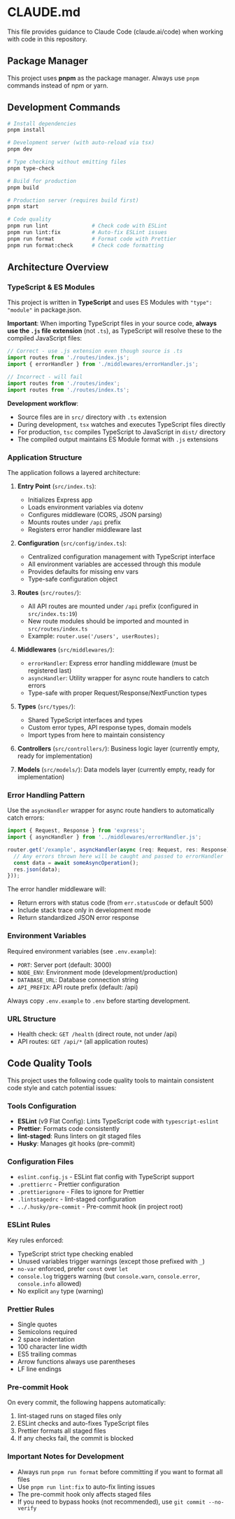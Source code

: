 # CLAUDE.md

This file provides guidance to Claude Code (claude.ai/code) when working with code in this repository.

## Package Manager

This project uses **pnpm** as the package manager. Always use `pnpm` commands instead of npm or yarn.

## Development Commands

```bash
# Install dependencies
pnpm install

# Development server (with auto-reload via tsx)
pnpm dev

# Type checking without emitting files
pnpm type-check

# Build for production
pnpm build

# Production server (requires build first)
pnpm start

# Code quality
pnpm run lint              # Check code with ESLint
pnpm run lint:fix          # Auto-fix ESLint issues
pnpm run format            # Format code with Prettier
pnpm run format:check      # Check code formatting
```

## Architecture Overview

### TypeScript & ES Modules

This project is written in **TypeScript** and uses ES Modules with `"type": "module"` in package.json.

**Important**: When importing TypeScript files in your source code, **always use the `.js` file extension** (not `.ts`), as TypeScript will resolve these to the compiled JavaScript files:

```typescript
// Correct - use .js extension even though source is .ts
import routes from './routes/index.js';
import { errorHandler } from './middlewares/errorHandler.js';

// Incorrect - will fail
import routes from './routes/index';
import routes from './routes/index.ts';
```

**Development workflow**:
- Source files are in `src/` directory with `.ts` extension
- During development, `tsx` watches and executes TypeScript files directly
- For production, `tsc` compiles TypeScript to JavaScript in `dist/` directory
- The compiled output maintains ES Module format with `.js` extensions

### Application Structure

The application follows a layered architecture:

1. **Entry Point** (`src/index.ts`):
   - Initializes Express app
   - Loads environment variables via dotenv
   - Configures middleware (CORS, JSON parsing)
   - Mounts routes under `/api` prefix
   - Registers error handler middleware last

2. **Configuration** (`src/config/index.ts`):
   - Centralized configuration management with TypeScript interface
   - All environment variables are accessed through this module
   - Provides defaults for missing env vars
   - Type-safe configuration object

3. **Routes** (`src/routes/`):
   - All API routes are mounted under `/api` prefix (configured in `src/index.ts:19`)
   - New route modules should be imported and mounted in `src/routes/index.ts`
   - Example: `router.use('/users', userRoutes);`

4. **Middlewares** (`src/middlewares/`):
   - `errorHandler`: Express error handling middleware (must be registered last)
   - `asyncHandler`: Utility wrapper for async route handlers to catch errors
   - Type-safe with proper Request/Response/NextFunction types

5. **Types** (`src/types/`):
   - Shared TypeScript interfaces and types
   - Custom error types, API response types, domain models
   - Import types from here to maintain consistency

6. **Controllers** (`src/controllers/`): Business logic layer (currently empty, ready for implementation)

7. **Models** (`src/models/`): Data models layer (currently empty, ready for implementation)

### Error Handling Pattern

Use the `asyncHandler` wrapper for async route handlers to automatically catch errors:

```typescript
import { Request, Response } from 'express';
import { asyncHandler } from '../middlewares/errorHandler.js';

router.get('/example', asyncHandler(async (req: Request, res: Response) => {
  // Any errors thrown here will be caught and passed to errorHandler
  const data = await someAsyncOperation();
  res.json(data);
}));
```

The error handler middleware will:
- Return errors with status code (from `err.statusCode` or default 500)
- Include stack trace only in development mode
- Return standardized JSON error response

### Environment Variables

Required environment variables (see `.env.example`):
- `PORT`: Server port (default: 3000)
- `NODE_ENV`: Environment mode (development/production)
- `DATABASE_URL`: Database connection string
- `API_PREFIX`: API route prefix (default: /api)

Always copy `.env.example` to `.env` before starting development.

### URL Structure

- Health check: `GET /health` (direct route, not under /api)
- API routes: `GET /api/*` (all application routes)

## Code Quality Tools

This project uses the following code quality tools to maintain consistent code style and catch potential issues:

### Tools Configuration

- **ESLint** (v9 Flat Config): Lints TypeScript code with `typescript-eslint`
- **Prettier**: Formats code consistently
- **lint-staged**: Runs linters on git staged files
- **Husky**: Manages git hooks (pre-commit)

### Configuration Files

- `eslint.config.js` - ESLint flat config with TypeScript support
- `.prettierrc` - Prettier configuration
- `.prettierignore` - Files to ignore for Prettier
- `.lintstagedrc` - lint-staged configuration
- `../.husky/pre-commit` - Pre-commit hook (in project root)

### ESLint Rules

Key rules enforced:
- TypeScript strict type checking enabled
- Unused variables trigger warnings (except those prefixed with `_`)
- `no-var` enforced, prefer `const` over `let`
- `console.log` triggers warning (but `console.warn`, `console.error`, `console.info` allowed)
- No explicit `any` type (warning)

### Prettier Rules

- Single quotes
- Semicolons required
- 2 space indentation
- 100 character line width
- ES5 trailing commas
- Arrow functions always use parentheses
- LF line endings

### Pre-commit Hook

On every commit, the following happens automatically:
1. lint-staged runs on staged files only
2. ESLint checks and auto-fixes TypeScript files
3. Prettier formats all staged files
4. If any checks fail, the commit is blocked

### Important Notes for Development

- Always run `pnpm run format` before committing if you want to format all files
- Use `pnpm run lint:fix` to auto-fix linting issues
- The pre-commit hook only affects staged files
- If you need to bypass hooks (not recommended), use `git commit --no-verify`
